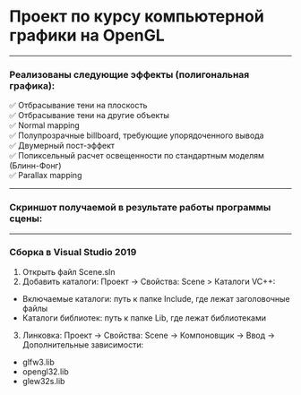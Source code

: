# Проект по курсу компьютерной графики на OpenGL
___
### Реализованы следующие эффекты (полигональная графика):
:white_check_mark: Отбрасывание тени на плоскость  
:white_check_mark: Отбрасывание тени на другие объекты  
:white_check_mark: Normal mapping  
:white_check_mark: Полупрозрачные billboard, требующие упорядоченного вывода  
:white_check_mark: Двумерный пост-эффект  
:white_check_mark: Попиксельный расчет освещенности по стандартным моделям (Блинн-Фонг)  
:white_check_mark: Parallax mapping  
___
### Скриншот получаемой в результате работы программы сцены:

___
### Сборка в Visual Studio 2019
1. Открыть файл Scene.sln
2. Добавить каталоги: Проект -> Свойства: Scene > Каталоги VC++:
  * Включаемые каталоги: путь к папке Include, где лежат заголовочные файлы
  * Каталоги библиотек: путь к папке Lib, где лежат библиотеками
3. Линковка: Проект -> Свойства: Scene -> Компоновщик -> Ввод -> Дополнительные зависимости:
  * glfw3.lib
  * opengl32.lib
  * glew32s.lib
